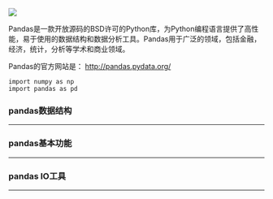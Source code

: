 ![](https://i.imgur.com/tqRqhB2.png)

Pandas是一款开放源码的BSD许可的Python库，为Python编程语言提供了高性能，易于使用的数据结构和数据分析工具。Pandas用于广泛的领域，包括金融，经济，统计，分析等学术和商业领域。

Pandas的官方网站是： http://pandas.pydata.org/

    import numpy as np
	import pandas as pd

### pandas数据结构 ###

----------
	

### pandas基本功能 ###

----------


### pandas IO工具 ###

----------

